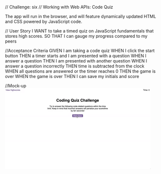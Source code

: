 // Challenge: six
// Working with Web APIs: Code Quiz

The app will run in the browser, and will feature dynamically updated HTML and CSS powered by JavaScript code.

// User Story
I WANT to take a timed quiz on JavaScript fundamentals that stores high scores.
SO THAT I can gauge my progress compared to my peers

//Acceptance Criteria
GIVEN I am taking a code quiz
WHEN I click the start button
THEN a timer starts and I am presented with a question
WHEN I answer a question
THEN I am presented with another question
WHEN I answer a question incorrectly
THEN time is subtracted from the clock
WHEN all questions are answered or the timer reaches 0
THEN the game is over
WHEN the game is over
THEN I can save my initials and score

//Mock-up
![](./assets/08-web-apis-challenge-demo.gif)
